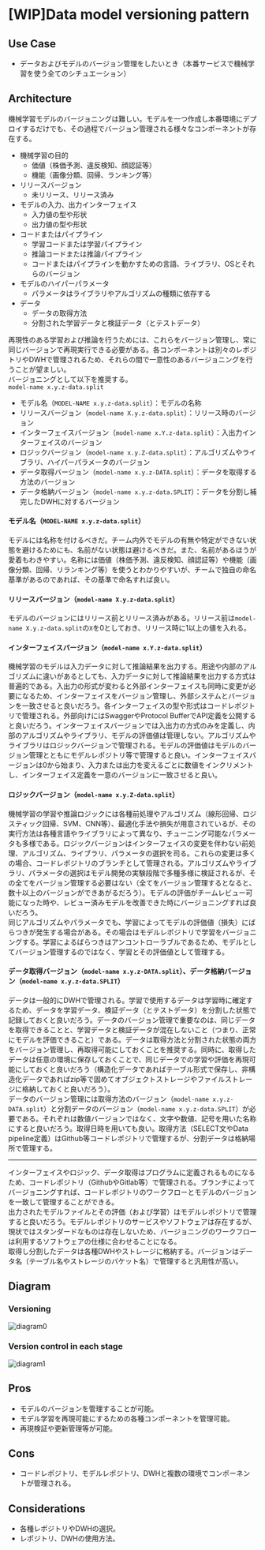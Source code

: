 # [WIP]Data model versioning pattern

## Use Case
- データおよびモデルのバージョン管理をしたいとき（本番サービスで機械学習を使う全てのシチュエーション）

## Architecture
機械学習モデルのバージョニングは難しい。モデルを一つ作成し本番環境にデプロイするだけでも、その過程でバージョン管理される様々なコンポーネントが存在する。

- 機械学習の目的
  - 価値（株価予測、違反検知、顔認証等）
  - 機能（画像分類、回帰、ランキング等）
- リリースバージョン
  - 未リリース、リリース済み
- モデルの入力、出力インターフェイス
  - 入力値の型や形状
  - 出力値の型や形状
- コードまたはパイプライン
  - 学習コードまたは学習パイプライン
  - 推論コードまたは推論パイプライン
  - コードまたはパイプラインを動かすための言語、ライブラリ、OSとそれらのバージョン
- モデルのハイパーパラメータ
  - パラメータはライブラリやアルゴリズムの種類に依存する
- データ
  - データの取得方法
  - 分割された学習データと検証データ（とテストデータ）

再現性のある学習および推論を行うためには、これらをバージョン管理し、常に同じバージョンで再現実行できる必要がある。各コンポーネントは別々のレポジトリやDWHで管理されるため、それらの間で一意性のあるバージョニングを行うことが望ましい。<br>
バージョニングとして以下を推奨する。<br>
`model-name x.y.z-data.split` 

- モデル名（`MODEL-NAME x.y.z-data.split`）：モデルの名称
- リリースバージョン（`model-name X.y.z-data.split`）：リリース時のバージョン
- インターフェイスバージョン（`model-name x.Y.z-data.split`）：入出力インターフェイスのバージョン
- ロジックバージョン（`model-name x.y.Z-data.split`）：アルゴリズムやライブラリ、ハイパーパラメータのバージョン
- データ取得バージョン（`model-name x.y.z-DATA.split`）：データを取得する方法のバージョン
- データ格納バージョン（`model-name x.y.z-data.SPLIT`）：データを分割し補完したDWHに対するバージョン

#### モデル名（`MODEL-NAME x.y.z-data.split`）
モデルには名称を付けるべきだ。チーム内外でモデルの有無や特定ができない状態を避けるためにも、名前がない状態は避けるべきだ。また、名前があるほうが愛着もわきやすい。名称には価値（株価予測、違反検知、顔認証等）や機能（画像分類、回帰、リランキング等）を使うとわかりやすいが、チームで独自の命名基準があるのであれば、その基準で命名すれば良い。<br>

#### リリースバージョン（`model-name X.y.z-data.split`）
モデルのバージョンにはリリース前とリリース済みがある。リリース前は`model-name X.y.z-data.split`の`X`を0としておき、リリース時に1以上の値を入れる。<br>

#### インターフェイスバージョン（`model-name x.Y.z-data.split`）
機械学習のモデルは入力データに対して推論結果を出力する。用途や内部のアルゴリズムに違いがあるとしても、入力データに対して推論結果を出力する方式は普遍的である。入出力の形式が変わると外部インターフェイスも同時に変更が必要になるため、インターフェイスをバージョン管理し、外部システムとバージョンを一致させると良いだろう。各インターフェイスの型や形式はコードレポジトリで管理される。外部向けにはSwaggerやProtocol BufferでAPI定義を公開すると良いだろう。インターフェイスバージョンでは入出力の方式のみを定義し、内部のアルゴリズムやライブラリ、モデルの評価値は管理しない。アルゴリズムやライブラリはロジックバージョンで管理される。モデルの評価値はモデルのバージョン管理とともにモデルレポジトリ等で管理すると良い。インターフェイスバージョンは0から始まり、入力または出力を変えるごとに数値をインクリメントし、インターフェイス定義を一意のバージョンに一致させると良い。

#### ロジックバージョン（`model-name x.y.Z-data.split`）
機械学習の学習や推論ロジックには各種前処理やアルゴリズム（線形回帰、ロジスティック回帰、SVM、CNN等）、最適化手法や損失が用意されているが、その実行方法は各種言語やライブラリによって異なり、チューニング可能なパラメータも多様である。ロジックバージョンはインターフェイスの変更を伴わない前処理、アルゴリズム、ライブラリ、パラメータの選択を司る。これらの変更は多くの場合、コードレポジトリのブランチとして管理される。アルゴリズムやライブラリ、パラメータの選択はモデル開発の実験段階で多種多様に検証されるが、その全てをバージョン管理する必要はない（全てをバージョン管理するとなると、数十以上のバージョンができあがるだろう）。モデルの評価がチームレビュー可能になった時や、レビュー済みモデルを改善できた時にバージョニングすれば良いだろう。<br>
同じアルゴリズムやパラメータでも、学習によってモデルの評価値（損失）にばらつきが発生する場合がある。その場合はモデルレポジトリで学習をバージョニングする。学習によるばらつきはアンコントローラブルであるため、モデルとしてバージョン管理するのではなく、学習とその評価値として管理する。

#### データ取得バージョン（`model-name x.y.z-DATA.split`）、データ格納バージョン（`model-name x.y.z-data.SPLIT`）
データは一般的にDWHで管理される。学習で使用するデータは学習時に確定するため、データを学習データ、検証データ（とテストデータ）を分割した状態で記録しておくと良いだろう。データのバージョン管理で重要なのは、同じデータを取得できることと、学習データと検証データが混在しないこと（つまり、正常にモデルを評価できること）である。データは取得方法と分割された状態の両方をバージョン管理し、再取得可能にしておくことを推奨する。同時に、取得したデータは任意の環境に保存しておくことで、同じデータでの学習や評価を再現可能にしておくと良いだろう（構造化データであればテーブル形式で保存し、非構造化データであればzip等で固めてオブジェクトストレージやファイルストレージに格納しておくと良いだろう）。<br>
データのバージョン管理には取得方法のバージョン（`model-name x.y.z-DATA.split`）と分割データのバージョン（`model-name x.y.z-data.SPLIT`）が必要である。それぞれは数値バージョンではなく、文字や数値、記号を用いた名称にすると良いだろう。取得日時を用いても良い。取得方法（SELECT文やData pipeline定義）はGithub等コードレポジトリで管理するが、分割データは格納場所で管理する。<br>

---

インターフェイスやロジック、データ取得はプログラムに定義されるものになるため、コードレポジトリ（GithubやGitlab等）で管理される。ブランチによってバージョニングすれば、コードレポジトリのワークフローとモデルのバージョンを一致して管理することができる。<br>
出力されたモデルファイルとその評価（および学習）はモデルレポジトリで管理すると良いだろう。モデルレポジトリのサービスやソフトウェアは存在するが、現状ではスタンダードなものは存在しないため、バージョニングのワークフローは利用するソフトウェアの仕様に合わせることになる。<br>
取得し分割したデータは各種DWHやストレージに格納する。バージョンはデータ名（テーブル名やストレージのバケット名）で管理すると汎用性が高い。


## Diagram
### Versioning
![diagram0](diagram0.png)

### Version control in each stage
![diagram1](diagram1.png)


## Pros
- モデルのバージョンを管理することが可能。
- モデル学習を再現可能にするための各種コンポーネントを管理可能。
- 再現検証や更新管理等が可能。

## Cons
- コードレポジトリ、モデルレポジトリ、DWHと複数の環境でコンポーネントが管理される。

## Considerations
- 各種レポジトリやDWHの選択。
- レポジトリ、DWHの使用方法。
